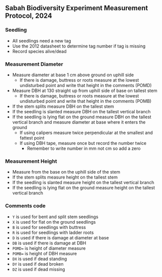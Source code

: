 ## Sabah Biodiversity Experiment Measurement Protocol, 2024

### Seedling
- All seedlings need a new tag
- Use the 2012 datasheet to determine tag number if tag is missing
- Record species alive/dead

### Measurement Diameter
- Measure diameter at base 1 cm above ground on uphill side
  - If there is damage, buttress or roots measure at the lowest undisturbed point and write that height in the comments (POMD)
- Measure DBH at 130 straight up from uphill side of base on tallest stem
  - If there is damage, buttress or roots measure at the lowest undisturbed point and write that height in the comments (POMB)
- If the stem splits measure DBH on the tallest stem
- If the seedling is slanted measure DBH on the tallest vertical branch
- If the seedling is lying flat on the ground measure DBH on the tallest vertical branch and measure diameter at base where it enters the ground
  - If using calipers measure twice perpendicular at the smallest and fattest point
  - If using DBH tape, measure once but record the number twice
    - Remember to write number in mm not cm so add a zero

### Measurement Height
- Measure from the base on the uphill side of the stem
- If the stem splits measure height on the tallest stem
- If the seedling is slanted measure height on the tallest vertical branch
- If the seedling is lying flat on the ground measure height on the tallest vertical branch

### Comments code
- `Y` is used for bent and split stem seedlings
- `X` is used for flat on the ground seedlings
- `B` is used for seedlings with buttress
- `R` is used for seedlings with ladder roots
- `D` is used if there is damage at diameter at base 
- `DB` is used if there is damage at DBH
- `POMD=` is height of diameter measure
- `POMB=` is height of DBH measure
- `DX` is used if dead standing
- `DY` is used if dead broken
- `DZ` is used if dead missing
